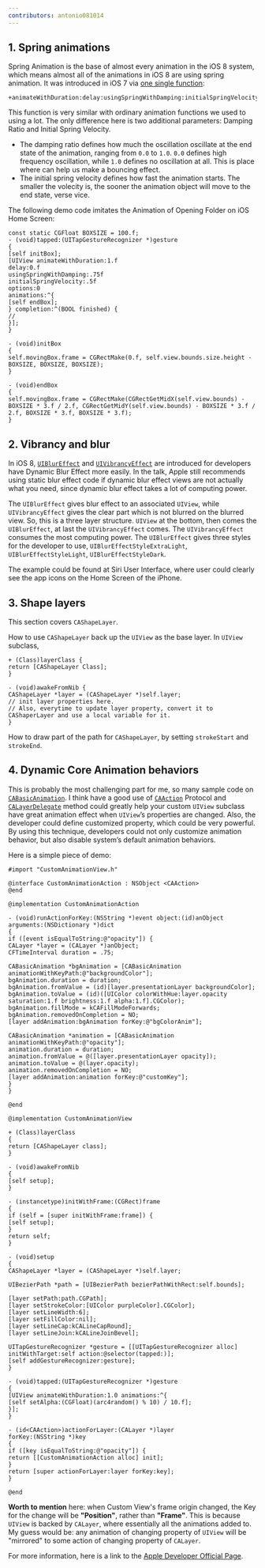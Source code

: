 ```yaml
---
contributors: antonio081014
---
```


## 1. Spring animations

Spring Animation is the base of almost every animation in the iOS 8 system, which means almost all of the animations in iOS 8 are using spring animation. It was introduced in iOS 7 via [one single function](https://developer.apple.com/library/ios/documentation/UIKit/Reference/UIView_Class/index.html#//apple_ref/occ/clm/UIView/animateWithDuration:delay:usingSpringWithDamping:initialSpringVelocity:options:animations:completion:):

```objc
+animateWithDuration:delay:usingSpringWithDamping:initialSpringVelocity:options:animations:completion:
```

This function is very similar with ordinary animation functions we used to using a lot. The only difference here is two additional parameters: Damping Ratio and Initial Spring Velocity. 

- The damping ratio defines how much the oscillation oscillate at the end state of the animation, ranging from `0.0` to `1.0`. `0.0` defines high frequency oscillation, while `1.0` defines no oscillation at all. This is place where can help us make a bouncing effect. 
- The initial spring velocity defines how fast the animation starts. The smaller the volecity is, the sooner the animation object will move to the end state, verse vice.

The following demo code imitates the Animation of Opening Folder on iOS Home Screen:

```objc
const static CGFloat BOXSIZE = 100.f;
- (void)tapped:(UITapGestureRecognizer *)gesture
{
[self initBox];
[UIView animateWithDuration:1.f
delay:0.f
usingSpringWithDamping:.75f
initialSpringVelocity:.5f
options:0
animations:^{
[self endBox];
} completion:^(BOOL finished) {
//
}];
}

- (void)initBox
{
self.movingBox.frame = CGRectMake(0.f, self.view.bounds.size.height - BOXSIZE, BOXSIZE, BOXSIZE);
}

- (void)endBox
{
self.movingBox.frame = CGRectMake(CGRectGetMidX(self.view.bounds) - BOXSIZE * 3.f / 2.f, CGRectGetMidY(self.view.bounds) - BOXSIZE * 3.f / 2.f, BOXSIZE * 3.f, BOXSIZE * 3.f);
}
```

## 2. Vibrancy and blur
In iOS 8, [`UIBlurEffect`](https://developer.apple.com/library/prerelease/ios/documentation/UIKit/Reference/UIBlurEffect_Ref/index.html#//apple_ref/occ/cl/UIBlurEffect) and [`UIVibrancyEffect`](https://developer.apple.com/library/prerelease/ios/documentation/UIKit/Reference/UIVibrancyEffect/index.html#/apple_ref/occ/cl/UIVibrancyEffect) are introduced for developers have Dynamic Blur Effect more easily. In the talk, Apple still recommends using static blur effect code if dynamic blur effect views are not actually what you need, since dynamic blur effect takes a lot of computing power.

The `UIBlurEffect` gives blur effect to an associated `UIView`, while `UIVibrancyEffect` gives the clear part which is not blurred on the blurred view. So, this is a three layer structure. `UIView` at the bottom, then comes the `UIBlurEffect`, at last the `UIVibrancyEffect` comes. The `UIVibrancyEffect` consumes the most computing power. The `UIBlurEffect` gives three styles for the developer to use, `UIBlurEffectStyleExtraLight`, `UIBlurEffectStyleLight`, `UIBlurEffectStyleDark`.

The example could be found at Siri User Interface, where user could clearly see the app icons on the Home Screen of the iPhone.

## 3. Shape layers

This section covers `CAShapeLayer`.

How to use `CAShapeLayer` back up the `UIView` as the base layer. In `UIView` subclass,

```objc
+ (Class)layerClass {
return [CAShapeLayer Class];
}

- (void)awakeFromNib {
CAShapeLayer *layer = (CAShapeLayer *)self.layer;
// init layer properties here.
// Also, everytime to update layer property, convert it to CAShaperLayer and use a local variable for it.
}
```

How to draw part of the path for `CAShapeLayer`, by setting `strokeStart` and `strokeEnd`.

## 4. Dynamic Core Animation behaviors

This is probably the most challenging part for me, so many sample code on [`CABasicAnimation`](https://developer.apple.com/library/ios/documentation/GraphicsImaging/Reference/CABasicAnimation_class/index.html). I think have a good use of [`CAAction`](https://developer.apple.com/library/ios/documentation/GraphicsImaging/Reference/CAAction_protocol/index.html) Protocol and [`CALayerDelegate`](https://developer.apple.com/library/ios/documentation/QuartzCore/Reference/CALayerDelegate_protocol/) method could greatly help your custom `UIView` subclass have great animation effect when `UIView`’s properties are changed. Also, the developer could define customized property, which could be very powerful. By using this technique, developers could not only customize animation behavior, but also disable system’s default animation behaviors.


Here is a simple piece of demo:
```objc
#import "CustomAnimationView.h"

@interface CustomAnimationAction : NSObject <CAAction>
@end

@implementation CustomAnimationAction

- (void)runActionForKey:(NSString *)event object:(id)anObject arguments:(NSDictionary *)dict
{
if ([event isEqualToString:@"opacity"]) {
CALayer *layer = (CALayer *)anObject;
CFTimeInterval duration = .75;

CABasicAnimation *bgAnimation = [CABasicAnimation animationWithKeyPath:@"backgroundColor"];
bgAnimation.duration = duration;
bgAnimation.fromValue = (id)[layer.presentationLayer backgroundColor];
bgAnimation.toValue = (id)([UIColor colorWithHue:layer.opacity saturation:1.f brightness:1.f alpha:1.f].CGColor);
bgAnimation.fillMode = kCAFillModeForwards;
bgAnimation.removedOnCompletion = NO;
[layer addAnimation:bgAnimation forKey:@"bgColorAnim"];

CABasicAnimation *animation = [CABasicAnimation animationWithKeyPath:@"opacity"];
animation.duration = duration;
animation.fromValue = @([layer.presentationLayer opacity]);
animation.toValue = @(layer.opacity);
animation.removedOnCompletion = NO;
[layer addAnimation:animation forKey:@"customKey"];
}
}

@end

@implementation CustomAnimationView

+ (Class)layerClass
{
return [CAShapeLayer class];
}

- (void)awakeFromNib
{
[self setup];
}

- (instancetype)initWithFrame:(CGRect)frame
{
if (self = [super initWithFrame:frame]) {
[self setup];
}
return self;
}

- (void)setup
{
CAShapeLayer *layer = (CAShapeLayer *)self.layer;

UIBezierPath *path = [UIBezierPath bezierPathWithRect:self.bounds];

[layer setPath:path.CGPath];
[layer setStrokeColor:[UIColor purpleColor].CGColor];
[layer setLineWidth:6];
[layer setFillColor:nil];
[layer setLineCap:kCALineCapRound];
[layer setLineJoin:kCALineJoinBevel];

UITapGestureRecognizer *gesture = [[UITapGestureRecognizer alloc] initWithTarget:self action:@selector(tapped:)];
[self addGestureRecognizer:gesture];
}

- (void)tapped:(UITapGestureRecognizer *)gesture
{
[UIView animateWithDuration:1.0 animations:^{
[self setAlpha:(CGFloat)(arc4random() % 10) / 10.f];
}];
}

- (id<CAAction>)actionForLayer:(CALayer *)layer
forKey:(NSString *)key
{
if ([key isEqualToString:@"opacity"]) {
return [[CustomAnimationAction alloc] init];
}
return [super actionForLayer:layer forKey:key];
}

@end

```

**Worth to mention** here: when Custom View's frame origin changed, the Key for the change will be **"Position"**, rather than **"Frame"**. This is because `UIView` is backed by `CALayer`, where essentially all the animations added to. My guess would be: any animation of changing property of `UIView` will be "mirrored" to some action of changing property of `CALayer`.

For more information, here is a link to the [Apple Developer Official Page](https://developer.apple.com/library/ios/documentation/Cocoa/Conceptual/CoreAnimation_guide/ReactingtoLayerChanges/ReactingtoLayerChanges.html).
